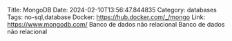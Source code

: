 Title: MongoDB
Date: 2024-02-10T13:56:47.844835
Category: databases
Tags: no-sql,database
Docker: https://hub.docker.com/_/mongo
Link: https://www.mongodb.com/
Banco de dados não relacional
Banco de dados não relacional

